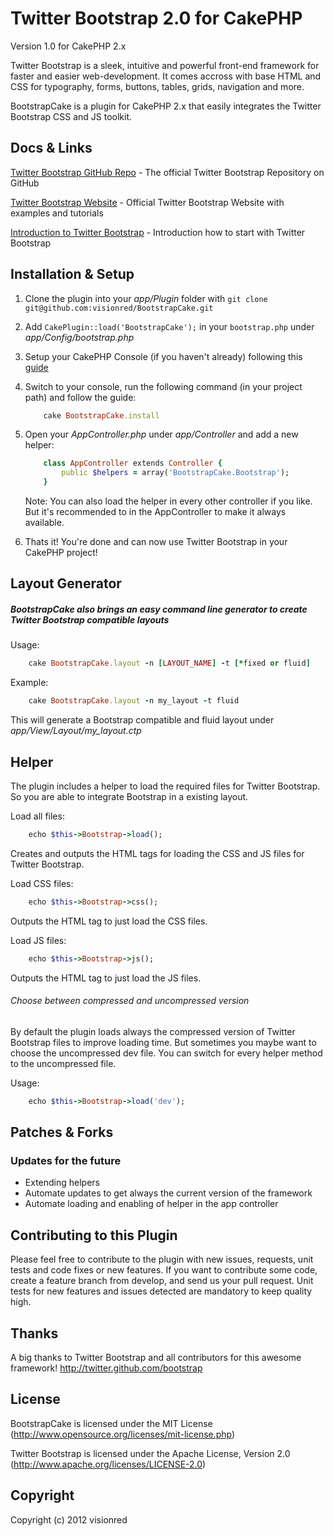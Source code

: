 # Twitter Bootstrap 2.0 for CakePHP

Version 1.0 for CakePHP 2.x 

Twitter Bootstrap is a sleek, intuitive and powerful front-end framework for faster and easier web-development. 
It comes accross with base HTML and CSS for typography, forms, buttons, tables, grids, navigation and more.

BootstrapCake is a plugin for CakePHP 2.x that easily integrates the Twitter Bootstrap CSS and JS toolkit. 

## Docs & Links 

[Twitter Bootstrap GitHub Repo](https://github.com/twitter/bootstrap "Twitter Bootstrap GitHub") - The official Twitter Bootstrap Repository on GitHub 

[Twitter Bootstrap Website](http://twitter.github.com/bootstrap/ "Twitter Bootstrap Website") - Official Twitter Bootstrap Website with examples and tutorials 

[Introduction to Twitter Bootstrap](http://twitter.github.com/bootstrap/getting-started.html "Introduction to Twitter Bootstrap") - Introduction how to start with Twitter Bootstrap 

## Installation & Setup

1. Clone the plugin into your _app/Plugin_ folder with `git clone git@github.com:visionred/BootstrapCake.git`

2. Add `CakePlugin::load('BootstrapCake');` in your `bootstrap.php` under _app/Config/bootstrap.php_

3. Setup your CakePHP Console (if you haven't already) following this [guide](http://book.cakephp.org/2.0/en/console-and-shells.html) 

4. Switch to your console, run the following command (in your project path) and follow the guide:

	```ruby
		cake BootstrapCake.install 
	```  

5. Open your _AppController.php_ under _app/Controller_ and add a new helper:

	```ruby
		class AppController extends Controller {
			public $helpers = array('BootstrapCake.Bootstrap'); 
		}
	```

	Note: You can also load the helper in every other controller if you like. But it's recommended to in the AppController to make it always available. 

6. Thats it! You're done and can now use Twitter Bootstrap in your CakePHP project! 

## Layout Generator 

##### BootstrapCake also brings an easy command line generator to create Twitter Bootstrap compatible layouts

Usage:

```ruby
	cake BootstrapCake.layout -n [LAYOUT_NAME] -t [*fixed or fluid] 	
```

Example:

```ruby
	cake BootstrapCake.layout -n my_layout -t fluid 
```

This will generate a Bootstrap compatible and fluid layout under _app/View/Layout/my_layout.ctp_

## Helper

The plugin includes a helper to load the required files for Twitter Bootstrap. 
So you are able to integrate Bootstrap in a existing layout.  

Load all files: 

```ruby
	echo $this->Bootstrap->load();
```

Creates and outputs the HTML tags for loading the CSS and JS files for Twitter Bootstrap.

Load CSS files:

```ruby
	echo $this->Bootstrap->css();
```

Outputs the HTML tag to just load the CSS files. 

Load JS files:

```ruby
	echo $this->Bootstrap->js(); 
```

Outputs the HTML tag to just load the JS files. 

###### Choose between compressed and uncompressed version

By default the plugin loads always the compressed version of Twitter Bootstrap files to improve loading time. 
But sometimes you maybe want to choose the uncompressed dev file. You can switch for every helper method to the uncompressed file.

Usage:

```ruby
	echo $this->Bootstrap->load('dev');
```

## Patches & Forks

### Updates for the future 

<ul>
	<li>Extending helpers</li>
	<li>Automate updates to get always the current version of the framework</li>
	<li>Automate loading and enabling of helper in the app controller</li>
</ul> 

## Contributing to this Plugin 

Please feel free to contribute to the plugin with new issues, requests, unit tests and code fixes or new features. If you want to contribute some code, create a feature branch from develop, and send us your pull request. Unit tests for new features and issues detected are mandatory to keep quality high. 

## Thanks

A big thanks to Twitter Bootstrap and all contributors for this awesome framework! http://twitter.github.com/bootstrap

## License 
 
BootstrapCake is licensed under the MIT License (http://www.opensource.org/licenses/mit-license.php)

Twitter Bootstrap is licensed under the Apache License, Version 2.0 (http://www.apache.org/licenses/LICENSE-2.0)

## Copyright 

Copyright (c) 2012 visionred


